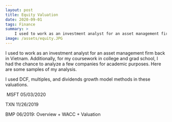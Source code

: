 ```yaml
---
layout: post
title: Equity Valuation
date: 2020-09-01
tags: Finance
summary: >
	I used to work as an investment analyst for an asset management firm back in Vietnam. Additionally, for my coursework in college and grad school, I had the chance to analyze a few companies for academic purposes. Here are some samples of my analysis. </br> I used DCF, multiples, and dividends growth model methods in these valuations. 
image: /assets/equity.JPG
---
```


I used to work as an investment analyst for an asset management firm back in Vietnam. Additionally, for my coursework in college and grad school, I had the chance to analyze a few companies for academic purposes. Here are some samples of my analysis.

I used DCF, multiples, and dividends growth model methods in these valuations. 

​
MSFT 05/03/2020

TXN 11/26/2019

BMP 06/2019: Overview + WACC + Valuation